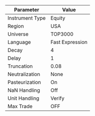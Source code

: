 | Parameter         | Value                                  |
|-------------------|------------------------------------------|
| Instrument Type   | Equity                                 |
| Region            | USA                                    |
| Universe          | TOP3000                                |
| Language          | Fast Expression                        |
| Decay             | 4                                      |
| Delay             | 1                                      |
| Truncation        | 0.08                                   |
| Neutralization    | None                                   |
| Pasteurization    | On                                     |
| NaN Handling      | Off                                    |
| Unit Handling     | Verify                                 |
| Max Trade         | OFF                                    |

